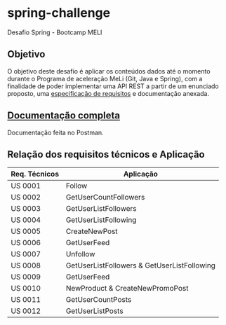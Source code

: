 # spring-challenge
Desafio Spring - Bootcamp MELI

## Objetivo

O objetivo deste desafio é aplicar os conteúdos dados até o momento durante o Programa de aceleração MeLi (Git, Java e Spring),
com a finalidade de poder implementar uma API REST a partir de um enunciado proposto, uma 
[especificação de requisitos](https://drive.google.com/file/d/1DWym8PjyWz3QKZsfnI8HDJzqfTERv52d/view) e 
documentação anexada.


## [Documentação completa](https://documenter.getpostman.com/view/15850575/TzY6AEqf)
Documentação feita no Postman.

## Relação dos requisitos técnicos e Aplicação

Req. Técnicos    |   Aplicação    
---------------- | --------------------
US 0001          |   Follow            
US 0002          |   GetUserCountFollowers   
US 0003          |   GetUserListFollowers     
US 0004          |   GetUserListFollowing     
US 0005          |   CreateNewPost    
US 0006          |   GetUserFeed     
US 0007          |   Unfollow  
US 0008          |   GetUserListFollowers &  GetUserListFollowing    
US 0009          |   GetUserFeed   
US 0010          |   NewProduct & CreateNewPromoPost     
US 0011          |   GetUserCountPosts     
US 0012          |   GetUserListPosts     
